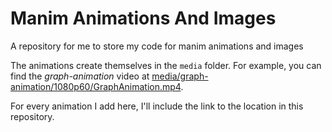 # Manim Animations And Images
 A repository for me to store my code for manim animations and images

 The animations create themselves in the ```media``` folder. For example, you can find the _graph-animation_ video at [media/graph-animation/1080p60/GraphAnimation.mp4](https://github.com/chidiadi01/Manim-Animations-And-Images/media/graph-animation/1080p60).

 For every animation I add here, I'll include the link to the location in this repository.
